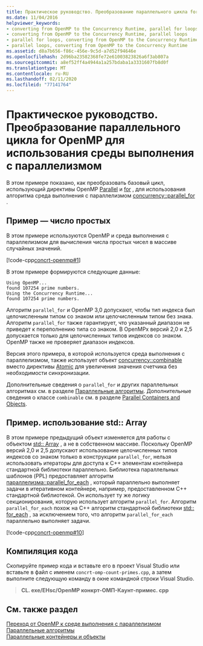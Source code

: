 ```yaml
---
title: Практическое руководство. Преобразование параллельного цикла for OpenMP для использования среды выполнения с параллелизмом
ms.date: 11/04/2016
helpviewer_keywords:
- converting from OpenMP to the Concurrency Runtime, parallel for loops
- converting from OpenMP to the Concurrency Runtime, parallel loops
- parallel for loops, converting from OpenMP to the Concurrency Runtime
- parallel loops, converting from OpenMP to the Concurrency Runtime
ms.assetid: d8a7b656-f86c-456e-9c5d-a7d52f94646e
ms.openlocfilehash: 2d96ba23582368fe72e61003823826a6f3ab807a
ms.sourcegitcommit: a8ef52ff4a4944a1a257bdaba1a3331607fb8d0f
ms.translationtype: MT
ms.contentlocale: ru-RU
ms.lasthandoff: 02/11/2020
ms.locfileid: "77141764"
---
```

# <a name="how-to-convert-an-openmp-parallel-for-loop-to-use-the-concurrency-runtime"></a>Практическое руководство. Преобразование параллельного цикла for OpenMP для использования среды выполнения с параллелизмом

В этом примере показано, как преобразовать базовый цикл, использующий директивы OpenMP [Parallel](../../parallel/concrt/how-to-use-parallel-invoke-to-write-a-parallel-sort-routine.md#parallel) и [for](../../parallel/openmp/reference/for-openmp.md) , для использования алгоритма среда выполнения с параллелизмом [concurrency::parallel_for](reference/concurrency-namespace-functions.md#parallel_for) .

## <a name="example---prime-count"></a>Пример — число простых

В этом примере используются OpenMP и среда выполнения с параллелизмом для вычисления числа простых чисел в массиве случайных значений.

[!code-cpp[concrt-openmp#1](../../parallel/concrt/codesnippet/cpp/how-to-convert-an-openmp-parallel-for-loop-to-use-the-concurrency-runtime_1.cpp)]

В этом примере формируются следующие данные:

```Output
Using OpenMP...
found 107254 prime numbers.
Using the Concurrency Runtime...
found 107254 prime numbers.
```

Алгоритм `parallel_for` и OpenMP 3,0 допускают, чтобы тип индекса был целочисленным типом со знаком или целочисленным типом без знака. Алгоритм `parallel_for` также гарантирует, что указанный диапазон не приведет к переполнению типа со знаком. В OpenMPх версий 2,0 и 2,5 допускается только для целочисленных типов индексов со знаком. OpenMP также не проверяет диапазон индексов.

Версия этого примера, в которой используется среда выполнения с параллелизмом, также использует объект [concurrency::combinable](../../parallel/concrt/reference/combinable-class.md) вместо директивы [Atomic](../../parallel/openmp/reference/atomic.md) для увеличения значения счетчика без необходимости синхронизации.

Дополнительные сведения о `parallel_for` и других параллельных алгоритмах см. в разделе [Параллельные алгоритмы](../../parallel/concrt/parallel-algorithms.md). Дополнительные сведения о классе `combinable` см. в разделе [Parallel Containers and Objects](../../parallel/concrt/parallel-containers-and-objects.md).

## <a name="example---use-stdarray"></a>Пример. использование std:: Array

В этом примере предыдущий объект изменяется для работы с объектом [std:: Array](../../standard-library/array-class-stl.md) , а не в собственном массиве. Поскольку OpenMP версий 2,0 и 2,5 допускают использование целочисленных типов индексов со знаком только в конструкции `parallel_for`, нельзя использовать итераторы для доступа к C++ элементам контейнера стандартной библиотеки параллельно. Библиотека параллельных шаблонов (PPL) предоставляет алгоритм [параллелизма::parallel_for_each](reference/concurrency-namespace-functions.md#parallel_for_each) , который параллельно выполняет задачи в итеративном контейнере, например, предоставленном C++ стандартной библиотекой. Он использует ту же логику секционирования, которую использует алгоритм `parallel_for`. Алгоритм `parallel_for_each` похож на C++ алгоритм стандартной библиотеки [std:: for_each](../../standard-library/algorithm-functions.md#for_each) , за исключением того, что алгоритм `parallel_for_each` параллельно выполняет задачи.

[!code-cpp[concrt-openmp#10](../../parallel/concrt/codesnippet/cpp/how-to-convert-an-openmp-parallel-for-loop-to-use-the-concurrency-runtime_2.cpp)]

## <a name="compiling-the-code"></a>Компиляция кода

Скопируйте пример кода и вставьте его в проект Visual Studio или вставьте в файл с именем `concrt-omp-count-primes.cpp`, а затем выполните следующую команду в окне командной строки Visual Studio.

> **CL. exe/EHsc/OpenMP конкрт-ОМП-Каунт-примес. cpp**

## <a name="see-also"></a>См. также раздел

[Переход от OpenMP к среде выполнения с параллелизмом](../../parallel/concrt/migrating-from-openmp-to-the-concurrency-runtime.md)<br/>
[Параллельные алгоритмы](../../parallel/concrt/parallel-algorithms.md)<br/>
[Параллельные контейнеры и объекты](../../parallel/concrt/parallel-containers-and-objects.md)
